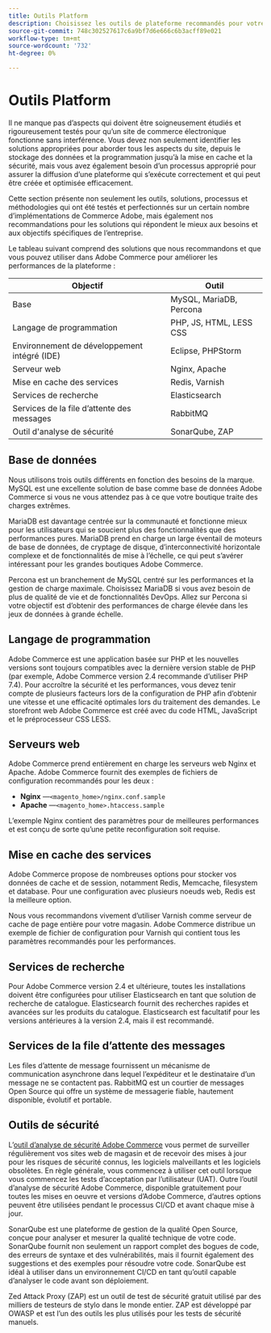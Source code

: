 ```yaml
---
title: Outils Platform
description: Choisissez les outils de plateforme recommandés pour votre implémentation Adobe Commerce.
source-git-commit: 748c302527617c6a9bf7d6e666c6b3acff89e021
workflow-type: tm+mt
source-wordcount: '732'
ht-degree: 0%

---
```



# Outils Platform

Il ne manque pas d’aspects qui doivent être soigneusement étudiés et rigoureusement testés pour qu’un site de commerce électronique fonctionne sans interférence. Vous devez non seulement identifier les solutions appropriées pour aborder tous les aspects du site, depuis le stockage des données et la programmation jusqu’à la mise en cache et la sécurité, mais vous avez également besoin d’un processus approprié pour assurer la diffusion d’une plateforme qui s’exécute correctement et qui peut être créée et optimisée efficacement.

Cette section présente non seulement les outils, solutions, processus et méthodologies qui ont été testés et perfectionnés sur un certain nombre d’implémentations de Commerce Adobe, mais également nos recommandations pour les solutions qui répondent le mieux aux besoins et aux objectifs spécifiques de l’entreprise.

Le tableau suivant comprend des solutions que nous recommandons et que vous pouvez utiliser dans Adobe Commerce pour améliorer les performances de la plateforme :

| Objectif | Outil |
|------------------------------------------|-------------------------|
| Base | MySQL, MariaDB, Percona |
| Langage de programmation | PHP, JS, HTML, LESS CSS |
| Environnement de développement intégré (IDE) | Eclipse, PHPStorm |
| Serveur web | Nginx, Apache |
| Mise en cache des services | Redis, Varnish |
| Services de recherche | Elasticsearch |
| Services de la file d’attente des messages | RabbitMQ |
| Outil d&#39;analyse de sécurité | SonarQube, ZAP |

## Base de données

Nous utilisons trois outils différents en fonction des besoins de la marque. MySQL est une excellente solution de base comme base de données Adobe Commerce si vous ne vous attendez pas à ce que votre boutique traite des charges extrêmes.

MariaDB est davantage centrée sur la communauté et fonctionne mieux pour les utilisateurs qui se soucient plus des fonctionnalités que des performances pures. MariaDB prend en charge un large éventail de moteurs de base de données, de cryptage de disque, d’interconnectivité horizontale complexe et de fonctionnalités de mise à l’échelle, ce qui peut s’avérer intéressant pour les grandes boutiques Adobe Commerce.

Percona est un branchement de MySQL centré sur les performances et la gestion de charge maximale. Choisissez MariaDB si vous avez besoin de plus de qualité de vie et de fonctionnalités DevOps. Allez sur Percona si votre objectif est d’obtenir des performances de charge élevée dans les jeux de données à grande échelle.

## Langage de programmation

Adobe Commerce est une application basée sur PHP et les nouvelles versions sont toujours compatibles avec la dernière version stable de PHP (par exemple, Adobe Commerce version 2.4 recommande d’utiliser PHP 7.4). Pour accroître la sécurité et les performances, vous devez tenir compte de plusieurs facteurs lors de la configuration de PHP afin d’obtenir une vitesse et une efficacité optimales lors du traitement des demandes. Le storefront web Adobe Commerce est créé avec du code HTML, JavaScript et le préprocesseur CSS LESS.

## Serveurs web

Adobe Commerce prend entièrement en charge les serveurs web Nginx et Apache. Adobe Commerce fournit des exemples de fichiers de configuration recommandés pour les deux :

- **Nginx** —`<magento_home>/nginx.conf.sample`
- **Apache** —`<magento_home>.htaccess.sample`

L’exemple Nginx contient des paramètres pour de meilleures performances et est conçu de sorte qu’une petite reconfiguration soit requise.

## Mise en cache des services

Adobe Commerce propose de nombreuses options pour stocker vos données de cache et de session, notamment Redis, Memcache, filesystem et database. Pour une configuration avec plusieurs noeuds web, Redis est la meilleure option.

Nous vous recommandons vivement d’utiliser Varnish comme serveur de cache de page entière pour votre magasin. Adobe Commerce distribue un exemple de fichier de configuration pour Varnish qui contient tous les paramètres recommandés pour les performances.

## Services de recherche

Pour Adobe Commerce version 2.4 et ultérieure, toutes les installations doivent être configurées pour utiliser Elasticsearch en tant que solution de recherche de catalogue. Elasticsearch fournit des recherches rapides et avancées sur les produits du catalogue. Elasticsearch est facultatif pour les versions antérieures à la version 2.4, mais il est recommandé.

## Services de la file d’attente des messages

Les files d’attente de message fournissent un mécanisme de communication asynchrone dans lequel l’expéditeur et le destinataire d’un message ne se contactent pas. RabbitMQ est un courtier de messages Open Source qui offre un système de messagerie fiable, hautement disponible, évolutif et portable.

## Outils de sécurité

L’[outil d’analyse de sécurité Adobe Commerce](https://docs.magento.com/user-guide/magento/security-scan.html) vous permet de surveiller régulièrement vos sites web de magasin et de recevoir des mises à jour pour les risques de sécurité connus, les logiciels malveillants et les logiciels obsolètes. En règle générale, vous commencez à utiliser cet outil lorsque vous commencez les tests d’acceptation par l’utilisateur (UAT). Outre l’outil d’analyse de sécurité Adobe Commerce, disponible gratuitement pour toutes les mises en oeuvre et versions d’Adobe Commerce, d’autres options peuvent être utilisées pendant le processus CI/CD et avant chaque mise à jour.

SonarQube est une plateforme de gestion de la qualité Open Source, conçue pour analyser et mesurer la qualité technique de votre code. SonarQube fournit non seulement un rapport complet des bogues de code, des erreurs de syntaxe et des vulnérabilités, mais il fournit également des suggestions et des exemples pour résoudre votre code. SonarQube est idéal à utiliser dans un environnement CI/CD en tant qu’outil capable d’analyser le code avant son déploiement.

Zed Attack Proxy (ZAP) est un outil de test de sécurité gratuit utilisé par des milliers de testeurs de stylo dans le monde entier. ZAP est développé par OWASP et est l’un des outils les plus utilisés pour les tests de sécurité manuels.
